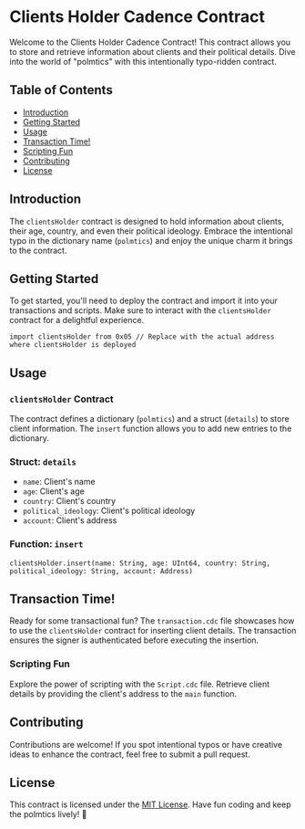 # Clients Holder Cadence Contract

Welcome to the Clients Holder Cadence Contract! This contract allows you to store and retrieve information about clients and their political details. Dive into the world of "polmtics" with this intentionally typo-ridden contract.

## Table of Contents
- [Introduction](#introduction)
- [Getting Started](#getting-started)
- [Usage](#usage)
- [Transaction Time!](#transaction-time)
- [Scripting Fun](#scripting-fun)
- [Contributing](#contributing)
- [License](#license)

## Introduction

The `clientsHolder` contract is designed to hold information about clients, their age, country, and even their political ideology. Embrace the intentional typo in the dictionary name (`polmtics`) and enjoy the unique charm it brings to the contract.

## Getting Started

To get started, you'll need to deploy the contract and import it into your transactions and scripts. Make sure to interact with the `clientsHolder` contract for a delightful experience.

```cadence
import clientsHolder from 0x05 // Replace with the actual address where clientsHolder is deployed
```

## Usage

### `clientsHolder` Contract

The contract defines a dictionary (`polmtics`) and a struct (`details`) to store client information. The `insert` function allows you to add new entries to the dictionary.

### Struct: `details`
- `name`: Client's name
- `age`: Client's age
- `country`: Client's country
- `political_ideology`: Client's political ideology
- `account`: Client's address

### Function: `insert`
```cadence
clientsHolder.insert(name: String, age: UInt64, country: String, political_ideology: String, account: Address)
```

## Transaction Time!

Ready for some transactional fun? The `transaction.cdc` file showcases how to use the `clientsHolder` contract for inserting client details. The transaction ensures the signer is authenticated before executing the insertion.

### Scripting Fun

Explore the power of scripting with the `Script.cdc` file. Retrieve client details by providing the client's address to the `main` function.

## Contributing

Contributions are welcome! If you spot intentional typos or have creative ideas to enhance the contract, feel free to submit a pull request.

## License

This contract is licensed under the [MIT License](LICENSE.md). Have fun coding and keep the polmtics lively! 🎉
